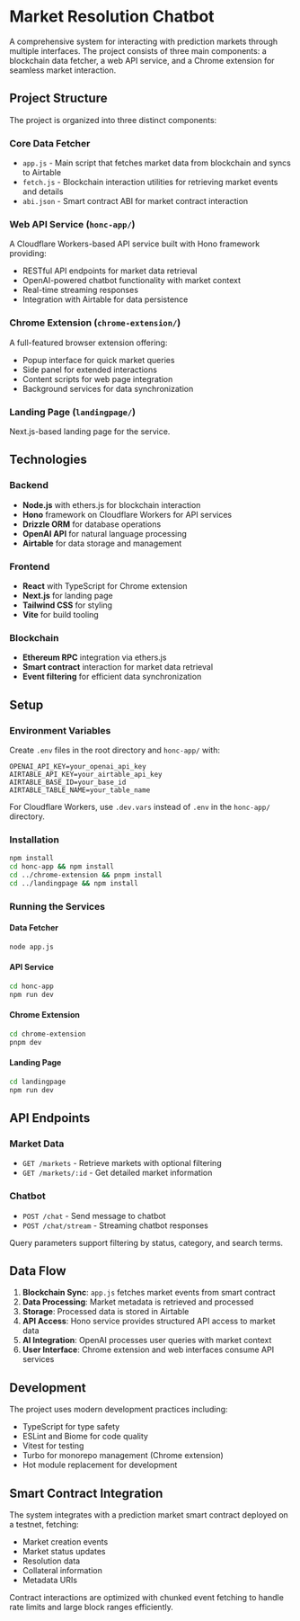 # Market Resolution Chatbot

A comprehensive system for interacting with prediction markets through multiple interfaces. The project consists of three main components: a blockchain data fetcher, a web API service, and a Chrome extension for seamless market interaction.

## Project Structure

The project is organized into three distinct components:

### Core Data Fetcher
- `app.js` - Main script that fetches market data from blockchain and syncs to Airtable
- `fetch.js` - Blockchain interaction utilities for retrieving market events and details
- `abi.json` - Smart contract ABI for market contract interaction

### Web API Service (`honc-app/`)
A Cloudflare Workers-based API service built with Hono framework providing:
- RESTful API endpoints for market data retrieval
- OpenAI-powered chatbot functionality with market context
- Real-time streaming responses
- Integration with Airtable for data persistence

### Chrome Extension (`chrome-extension/`)
A full-featured browser extension offering:
- Popup interface for quick market queries
- Side panel for extended interactions
- Content scripts for web page integration
- Background services for data synchronization

### Landing Page (`landingpage/`)
Next.js-based landing page for the service.

## Technologies

### Backend
- **Node.js** with ethers.js for blockchain interaction
- **Hono** framework on Cloudflare Workers for API services
- **Drizzle ORM** for database operations
- **OpenAI API** for natural language processing
- **Airtable** for data storage and management

### Frontend
- **React** with TypeScript for Chrome extension
- **Next.js** for landing page
- **Tailwind CSS** for styling
- **Vite** for build tooling

### Blockchain
- **Ethereum RPC** integration via ethers.js
- **Smart contract** interaction for market data retrieval
- **Event filtering** for efficient data synchronization

## Setup

### Environment Variables
Create `.env` files in the root directory and `honc-app/` with:

```
OPENAI_API_KEY=your_openai_api_key
AIRTABLE_API_KEY=your_airtable_api_key
AIRTABLE_BASE_ID=your_base_id
AIRTABLE_TABLE_NAME=your_table_name
```

For Cloudflare Workers, use `.dev.vars` instead of `.env` in the `honc-app/` directory.

### Installation
```bash
npm install
cd honc-app && npm install
cd ../chrome-extension && pnpm install
cd ../landingpage && npm install
```

### Running the Services

#### Data Fetcher
```bash
node app.js
```

#### API Service
```bash
cd honc-app
npm run dev
```

#### Chrome Extension
```bash
cd chrome-extension
pnpm dev
```

#### Landing Page
```bash
cd landingpage
npm run dev
```

## API Endpoints

### Market Data
- `GET /markets` - Retrieve markets with optional filtering
- `GET /markets/:id` - Get detailed market information

### Chatbot
- `POST /chat` - Send message to chatbot
- `POST /chat/stream` - Streaming chatbot responses

Query parameters support filtering by status, category, and search terms.

## Data Flow

1. **Blockchain Sync**: `app.js` fetches market events from smart contract
2. **Data Processing**: Market metadata is retrieved and processed
3. **Storage**: Processed data is stored in Airtable
4. **API Access**: Hono service provides structured API access to market data
5. **AI Integration**: OpenAI processes user queries with market context
6. **User Interface**: Chrome extension and web interfaces consume API services

## Development

The project uses modern development practices including:
- TypeScript for type safety
- ESLint and Biome for code quality
- Vitest for testing
- Turbo for monorepo management (Chrome extension)
- Hot module replacement for development

## Smart Contract Integration

The system integrates with a prediction market smart contract deployed on a testnet, fetching:
- Market creation events
- Market status updates
- Resolution data
- Collateral information
- Metadata URIs

Contract interactions are optimized with chunked event fetching to handle rate limits and large block ranges efficiently.